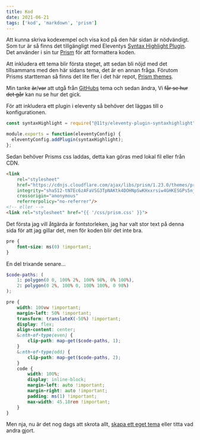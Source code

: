 ```yaml
---
title: Kod
date: 2021-06-21
tags: ['kod', 'markdown', 'prism']
---
```


Att kunna skriva kodexempel och visa kod på den här sidan är nödvändigt. Som tur är så finns det tillgängligt med Eleventys [Syntax Highlight Plugin](https://www.11ty.dev/docs/plugins/syntaxhighlight/). Det använder i sin tur [Prism](https://prismjs.com/) för att formattera koden.

Att inkludera ett tema blir första steget, att sedan bli nöjd med det tillsammans med den här sidans tema, det är en annan fråga. Förutom Prisms startteman så finns det lite fler i det här repot, [Prism themes](https://github.com/PrismJS/prism-themes/blob/master/README.md).

Min tanke ~~är~~/~~var~~ att utgå från [GitHubs](https://github.com/PrismJS/prism-themes/blob/master/themes/prism-ghcolors.css) tema och sedan ändra, Vi ~~får se hur det går~~ kan nu se hur det gick.

För att inkludera ett plugin i eleventy så behöver det läggas till o konfigurationen.
```js
const syntaxHighlight = require("@11ty/eleventy-plugin-syntaxhighlight");

module.exports = function(eleventyConfig) {
  eleventyConfig.addPlugin(syntaxHighlight);
};
```

Sedan behöver Prisms css laddas, detta kan göras med lokal fil eller från CDN.
```html
<link
    rel="stylesheet"
    href="https://cdnjs.cloudflare.com/ajax/libs/prism/1.23.0/themes/prism.min.css"
    integrity="sha512-tN7Ec6zAFaVSG3TpNAKtk4DOHNpSwKHxxrsiw4GHKESGPs5njn/0sMCUMl2svV4wo4BK/rCP7juYz+zx+l6oeQ=="
    crossorigin="anonymous"
    referrerpolicy="no-referrer"/>
<!-- eller -->
<link rel="stylesheet" href="{{ '/css/prism.css' }}">
```

Det första jag vill åtgärda är fontstorleken, jag har valt stor text på denna sida för att jag gillar det, men för koden blir det inte bra.
```css
pre {
    font-size: ms(0) !important;
}
```

En del trixande senare...
```scss
$code-paths: (
    1: polygon(0 0, 100% 2%, 100% 98%, 0% 100%),
    2: polygon(0 2%, 100% 0, 100% 100%, 0 98%)
);

pre {
    width: 100vw !important;
    margin-left: 50% !important;
    transform: translateX(-50%) !important;
    display: flex;
    align-content: center;
    &:nth-of-type(even) {
        clip-path: map-get($code-paths, 1);
    }
    &:nth-of-type(odd) {
        clip-path: map-get($code-paths, 2);
    }
    code {
        width: 100%;
        display: inline-block;
        margin-left: auto !important;
        margin-right: auto !important;
        padding: ms(1) !important;
        max-width: 45.18rem !important;
    }
}
```

Men nja, nu är det nog dags att skrota allt, [skapa ett eget tema](http://k88hudson.github.io/syntax-highlighting-theme-generator/www/) eller titta vad andra gjort.